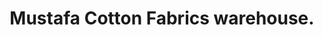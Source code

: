 ---
title: "Mustafa Cotton Fabrics warehouse."
url: /karachi/mustafa-cotton-fabrics-warehouse/
shop: wholesale
---